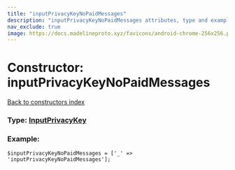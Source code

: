 ```yaml
---
title: "inputPrivacyKeyNoPaidMessages"
description: "inputPrivacyKeyNoPaidMessages attributes, type and example"
nav_exclude: true
image: https://docs.madelineproto.xyz/favicons/android-chrome-256x256.png
---
```

# Constructor: inputPrivacyKeyNoPaidMessages  
[Back to constructors index](/API_docs/constructors/index.html)






### Type: [InputPrivacyKey](/API_docs/types/InputPrivacyKey.html)


### Example:

```
$inputPrivacyKeyNoPaidMessages = ['_' => 'inputPrivacyKeyNoPaidMessages'];
```  
